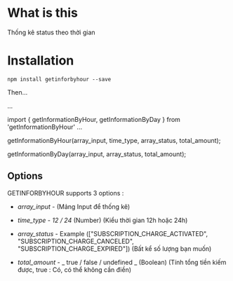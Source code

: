# What is this

Thống kê status theo thời gian

# Installation

`npm install getinforbyhour --save`

Then...

...

import { getInformationByHour, getInformationByDay } from 'getInformationByHour'
...

getInformationByHour(array_input, time_type, array_status, total_amount);

getInformationByDay(array_input, array_status, total_amount);

## Options

GETINFORBYHOUR supports 3 options :
* *array_input* - (Mảng Input để thống kê)

* *time_type* - _12 / 24_ (Number) (Kiểu thời gian 12h hoặc 24h)

* *array_status* - Example (["SUBSCRIPTION_CHARGE_ACTIVATED", "SUBSCRIPTION_CHARGE_CANCELED", "SUBSCRIPTION_CHARGE_EXPIRED"]) (Bất kể số lượng bạn muốn)

* *total_amount* - _ true / false / undefined _ (Boolean) (Tính tổng tiền kiếm được, true : Có, có thể không cần điền)

